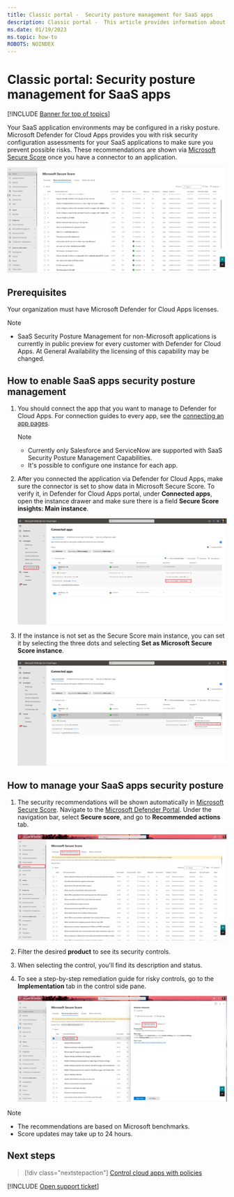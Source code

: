 ```yaml
---
title: Classic portal -  Security posture management for SaaS apps
description: Classic portal -  This article provides information about how to get security configuration recommendations in Defender for Cloud Apps for your organization's SaaS applications.
ms.date: 01/19/2023
ms.topic: how-to
ROBOTS: NOINDEX
---
```

# Classic portal: Security posture management for SaaS apps

[!INCLUDE [Banner for top of topics](includes/banner.md)]

Your SaaS application environments may be configured in a risky posture. Microsoft Defender for Cloud Apps provides you with risk security configuration assessments for your SaaS applications to make sure you prevent possible risks. These recommendations are shown via [Microsoft Secure Score](/microsoft-365/security/defender-endpoint/tvm-security-recommendation) once you have a connector to an application.

   ![SSPM_in_SecureScore_SalesForce_filter.](media/classic-security-saas-sspm-in-secure-score-salesforce-filter.png)

## Prerequisites

Your organization must have Microsoft Defender for Cloud Apps licenses.

>[!NOTE]
>
> - SaaS Security Posture Management for non-Microsoft applications is currently in public preview for every customer with Defender for Cloud Apps. At General Availability the licensing of this capability may be changed.

## How to enable SaaS apps security posture management

1. You should connect the app that you want to manage to Defender for Cloud Apps. For connection guides to every app, see the [connecting an app pages](enable-instant-visibility-protection-and-governance-actions-for-your-apps.md).

    >[!NOTE]
    >
    > - Currently only Salesforce and ServiceNow are supported with SaaS Security Posture Management Capabilities.
    > - It's possible to configure one instance for each app.

1. After you connected the application via Defender for Cloud Apps, make sure the connector is set to show data in Microsoft Secure Score. To verify it, in Defender for Cloud Apps portal, under **Connected apps**, open the instance drawer and make sure there is a field **Secure Score insights: Main instance**.

    ![secure_score_instance_in_Defender_for_Cloud_Apps.](media/classic-security-saas-secure-score-main-instance-drawer.png)

1. If the instance is not set as the Secure Score main instance, you can set it by selecting the three dots and selecting **Set as Microsoft Secure Score instance**.

    ![choose_secure_score_instance_in_Defender_for_Cloud_Apps.](media/classic-security-saas-choose-secure-score-main-instance.png)

## How to manage your SaaS apps security posture

1. The security recommendations will be shown automatically in [Microsoft Secure Score](/microsoft-365/security/defender-endpoint/tvm-security-recommendation). Navigate to the [Microsoft Defender Portal](https://security.microsoft.com). Under the navigation bar, select **Secure score**, and go to **Recommended actions** tab.

    ![Secure_Score_main_page.](media/classic-security-saas-secure-score-main-page.png)

1. Filter the desired **product** to see its security controls.
1. When selecting the control, you'll find its description and status.
1. To see a step-by-step remediation guide for risky controls, go to the **Implementation** tab in the control side pane.

    ![Secure Score remediation steps.](media/classic-security-saas-secures-score-remediations-steps.png)

>[!NOTE]
>
> - The recommendations are based on Microsoft benchmarks.
> - Score updates may take up to 24 hours.

## Next steps

> [!div class="nextstepaction"]
> [Control cloud apps with policies](control-cloud-apps-with-policies.md)

[!INCLUDE [Open support ticket](includes/support.md)]
